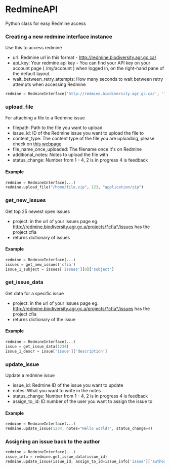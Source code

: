 # RedmineAPI
Python class for easy Redmine access

### Creating a new redmine interface instance
Use this to access redmine
- url: Redmine url in this format - http://redmine.biodiversity.agr.gc.ca/
- api_key: Your redmine api key - You can find your API key on your account page ( /my/account ) when logged in, on the right-hand pane of the default layout.
- wait_between_retry_attempts: How many seconds to wait between retry attempts when accessing Redmine
```python
redmine = RedmineInterface('http://redmine.biodiversity.agr.gc.ca/', 'foo')
```

### upload_file
For attaching a file to a Redmine issue
- filepath: Path to the file you want to upload
- issue_id: ID of the Redmine issue you want to upload the file to
- content_type: The content type of the file you are uploading, please check on [this webpage](http://www.freeformatter.com/mime-types-list.html)
- file_name_once_uploaded: The filename once it's on Redmine
- additional_notes: Notes to upload the file with
- status_change: Number from 1 - 4, 2 is in progress 4 is feedback
        
#### Example
```python
redmine = RedmineInterface(...)
redmine.upload_file("/home/file.zip", 123, "application/zip")
```
### get_new_issues
Get top 25 newest open issues
- project: in the url of your issues page eg. http://redmine.biodiversity.agr.gc.a/projects/*cfia*/issues has the project cfia
- returns dictionary of issues

#### Example
```python
redmine = RedmineInterface(...)
issues = get_new_issues('cfia')
issue_1_subject = issues['issues'][0]['subject']
```

### get_issue_data
Get data for a specific issue
- project: in the url of your issues page eg. http://redmine.biodiversity.agr.gc.a/projects/*cfia*/issues has the project cfia
- returns dictionary of the issue

#### Example
```python
redmine = RedmineInterface(...)
issue = get_issue_data(1234)
issue_1_descr = issue['issue']['description']
```

### update_issue
Update a redmine issue
- issue_id: Redmine ID of the issue you want to update
- notes: What you want to write in the notes
- status_change: Number from 1 - 4, 2 is in progress 4 is feedback
- assign_to_id: ID number of the user you want to assign the issue to

#### Example
```python
redmine = RedmineInterface(...)
redmine.update_issue(1234, notes="Hello world!", status_change=4)
```

### Assigning an issue back to the author
```python
redmine = RedmineInterface(...)
issue_info = redmine.get_issue_data(issue_id)
redmine.update_issue(issue_id, assign_to_id=issue_info['issue']['author']['id'])
```
